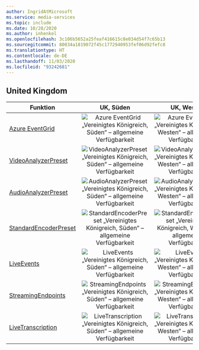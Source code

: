 ```yaml
---
author: IngridAtMicrosoft
ms.service: media-services
ms.topic: include
ms.date: 10/28/2020
ms.author: inhenkel
ms.openlocfilehash: 3c106b5652a25feaf416615c8e034d54f7c65b13
ms.sourcegitcommit: 80034a1819072f45c1772940953fef06d92fefc8
ms.translationtype: HT
ms.contentlocale: de-DE
ms.lasthandoff: 11/03/2020
ms.locfileid: "93242681"
---
```

<!--Feature availability in region-->
## <a name="united-kingdom"></a>United Kingdom

| Funktion | UK, Süden | UK, Westen |
| --- | :---: | :---: |
| [Azure EventGrid](../reacting-to-media-services-events.md) |![Azure EventGrid „Vereinigtes Königreich, Süden“ – allgemeine Verfügbarkeit](../media/azure-clouds-regions/ga.svg)  |![Azure EventGrid „Vereinigtes Königreich, Westen“ – allgemeine Verfügbarkeit](../media/azure-clouds-regions/ga.svg) |
| [VideoAnalyzerPreset](../analyzing-video-audio-files-concept.md) |![VideoAnalyzerPreset „Vereinigtes Königreich, Süden“ – allgemeine Verfügbarkeit](../media/azure-clouds-regions/ga.svg)  | ![VideoAnalyzerPreset „Vereinigtes Königreich, Westen“ – allgemeine Verfügbarkeit](../media/azure-clouds-regions/ga.svg) |
| [AudioAnalyzerPreset](../analyzing-video-audio-files-concept.md) |![AudioAnalyzerPreset „Vereinigtes Königreich, Süden“ – allgemeine Verfügbarkeit](../media/azure-clouds-regions/ga.svg)  | ![AudioAnalyzerPreset „Vereinigtes Königreich, Westen“ – allgemeine Verfügbarkeit](../media/azure-clouds-regions/ga.svg) |
| [StandardEncoderPreset](../encoding-concept.md) |![StandardEncoderPreset „Vereinigtes Königreich, Süden“ – allgemeine Verfügbarkeit](../media/azure-clouds-regions/ga.svg)  | ![StandardEncoderPreset „Vereinigtes Königreich, Westen“ – allgemeine Verfügbarkeit](../media/azure-clouds-regions/ga.svg) |
| [LiveEvents](../live-streaming-overview.md) |![LiveEvents „Vereinigtes Königreich, Süden“ – allgemeine Verfügbarkeit](../media/azure-clouds-regions/ga.svg)  | ![LiveEvents „Vereinigtes Königreich, Westen“ – allgemeine Verfügbarkeit](../media/azure-clouds-regions/ga.svg) |
| [StreamingEndpoints](../streaming-endpoint-concept.md) |![StreamingEndpoints „Vereinigtes Königreich, Süden“ – allgemeine Verfügbarkeit](../media/azure-clouds-regions/ga.svg) | ![StreamingEndpoints „Vereinigtes Königreich, Westen“ – allgemeine Verfügbarkeit](../media/azure-clouds-regions/ga.svg) |
| [LiveTranscription](../live-transcription.md) |![LiveTranscription „Vereinigtes Königreich, Süden“ – allgemeine Verfügbarkeit](../media/azure-clouds-regions/ga.svg) |![LiveTranscription „Vereinigtes Königreich, Westen“ – allgemeine Verfügbarkeit](../media/azure-clouds-regions/ga.svg) |
